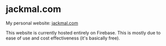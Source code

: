 # jackmal.com

My personal website: [jackmal.com](www.jackmal.com)

This website is currently hosted entirely on Firebase. This is mostly due to ease of use and cost effectiveness (it's basically free).